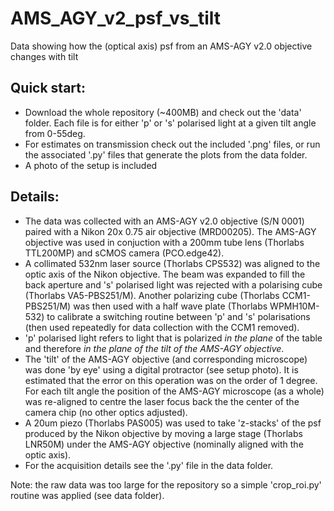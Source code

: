 # AMS_AGY_v2_psf_vs_tilt
Data showing how the (optical axis) psf from an AMS-AGY v2.0 objective changes with tilt
## Quick start:
- Download the whole repository (~400MB) and check out the 'data' folder. Each file is for either 'p' or 's' polarised light at a given tilt angle from 0-55deg.
- For estimates on transmission check out the included '.png' files, or run the associated '.py' files that generate the plots from the data folder.
- A photo of the setup is included
## Details:
- The data was collected with an AMS-AGY v2.0 objective (S/N 0001) paired with a Nikon 20x 0.75 air objective (MRD00205). The AMS-AGY objective was used in conjuction with a 200mm tube lens (Thorlabs TTL200MP) and sCMOS camera (PCO.edge42).
- A collimated 532nm laser source (Thorlabs CPS532) was aligned to the optic axis of the Nikon objective. The beam was expanded to fill the back aperture and 's' polarised light was rejected with a polarising cube (Thorlabs VA5-PBS251/M). Another polarizing cube (Thorlabs CCM1-PBS251/M) was then used with a half wave plate (Thorlabs WPMH10M-532) to calibrate a switching routine between 'p' and 's' polarisations (then used repeatedly for data collection with the CCM1 removed).
- 'p' polarised light refers to light that is polarized _in the plane_ of the table and therefore _in the plane of the tilt of the AMS-AGY objective_.
- The 'tilt' of the AMS-AGY objective (and corresponding microscope) was done 'by eye' using a digital protractor (see setup photo). It is estimated that the error on this operation was on the order of 1 degree. For each tilt angle the position of the AMS-AGY microscope (as a whole) was re-aligned to centre the laser focus back the the center of the camera chip (no other optics adjusted).
- A 20um piezo (Thorlabs PAS005) was used to take 'z-stacks' of the psf produced by the Nikon objective by moving a large stage (Thorlabs LNR50M) under the AMS-AGY objective (nominally aligned with the optic axis).
- For the acquisition details see the '.py' file in the data folder.

Note: the raw data was too large for the repository so a simple 'crop_roi.py' routine was applied (see data folder).
